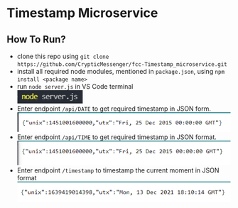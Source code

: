 # Timestamp Microservice
## How To Run?
- clone this repo using `git clone https://github.com/CrypticMessenger/fcc-Timestamp_microservice.git`
- install all required node modules, mentioned in `package.json`, using `npm install <package name>`
- run `node server.js` in VS Code terminal<br>
  <img src="asset/nodejsserver.png">
- Enter endpoint ```/api/DATE``` to get required timestamp in JSON form.
  <img src="asset/date.png">
- Enter endpoint ```/api/TIME``` to get required timestamp in JSON format.
  <img src="asset/time.png">
- Enter endpoint ```/timestamp``` to timestamp the current moment in JSON format
  <img src="asset/timestamp.png">
